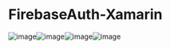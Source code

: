 # FirebaseAuth-Xamarin

![image](https://user-images.githubusercontent.com/37360089/103518395-0bddd080-4eb7-11eb-88e1-ac92386b0589.png)![image](https://user-images.githubusercontent.com/37360089/103518374-01bbd200-4eb7-11eb-9410-64927aa4c0ca.png)![image](https://user-images.githubusercontent.com/37360089/103518386-07191c80-4eb7-11eb-9e00-927f0779c34f.png)![image](https://user-images.githubusercontent.com/37360089/103518454-2152fa80-4eb7-11eb-9ffb-1c274f365844.png)

